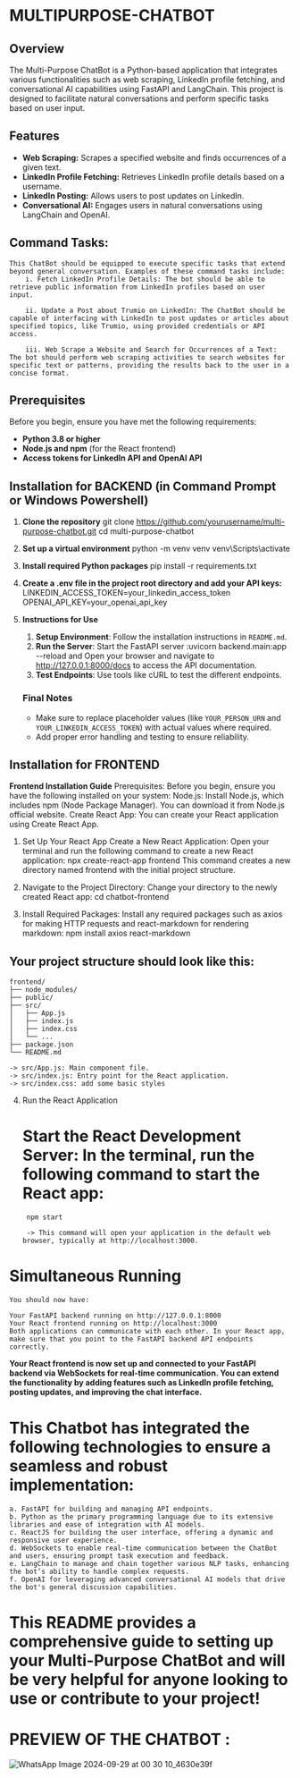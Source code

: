 # MULTIPURPOSE-CHATBOT

## Overview
The Multi-Purpose ChatBot is a Python-based application that integrates various functionalities such as web scraping, LinkedIn profile fetching, and conversational AI capabilities using FastAPI and LangChain. This project is designed to facilitate natural conversations and perform specific tasks based on user input.

## Features
- **Web Scraping:** Scrapes a specified website and finds occurrences of a given text.
- **LinkedIn Profile Fetching:** Retrieves LinkedIn profile details based on a username.
- **LinkedIn Posting:** Allows users to post updates on LinkedIn.
- **Conversational AI:** Engages users in natural conversations using LangChain and OpenAI.

## Command Tasks:  
    This ChatBot should be equipped to execute specific tasks that extend beyond general conversation. Examples of these command tasks include:
        i. Fetch LinkedIn Profile Details: The bot should be able to retrieve public information from LinkedIn profiles based on user input.

        ii. Update a Post about Trumio on LinkedIn: The ChatBot should be capable of interfacing with LinkedIn to post updates or articles about specified topics, like Trumio, using provided credentials or API access.

        iii. Web Scrape a Website and Search for Occurrences of a Text: The bot should perform web scraping activities to search websites for specific text or patterns, providing the results back to the user in a concise format.

## Prerequisites
Before you begin, ensure you have met the following requirements:
- **Python 3.8 or higher**
- **Node.js and npm** (for the React frontend)
- **Access tokens for LinkedIn API and OpenAI API**

## Installation for BACKEND (in Command Prompt or Windows Powershell)
1. **Clone the repository**
   git clone https://github.com/yourusername/multi-purpose-chatbot.git
   cd multi-purpose-chatbot

2. **Set up a virtual environment**
    python -m venv venv
    venv\Scripts\activate

3. **Install required Python packages**
    pip install -r requirements.txt

4. **Create a .env file in the project root directory and add your API keys:**
    LINKEDIN_ACCESS_TOKEN=your_linkedin_access_token
    OPENAI_API_KEY=your_openai_api_key

5. **Instructions for Use**
    1. **Setup Environment**: Follow the installation instructions in `README.md`.
    2. **Run the Server**: Start the FastAPI server :uvicorn backend.main:app --reload
                            and Open your browser and navigate to http://127.0.0.1:8000/docs to access the API documentation.
    3. **Test Endpoints**: Use tools like cURL to test the different endpoints.

    ### Final Notes
    - Make sure to replace placeholder values (like `YOUR_PERSON_URN` and `YOUR_LINKEDIN_ACCESS_TOKEN`) with actual values where required.
    - Add proper error handling and testing to ensure reliability.


## Installation for FRONTEND
**Frontend Installation Guide**
    Prerequisites:
        Before you begin, ensure you have the following installed on your system:
            Node.js: Install Node.js, which includes npm (Node Package Manager). You can download it from Node.js official website.
            Create React App: You can create your React application using Create React App.

1. Set Up Your React App
Create a New React Application: Open your terminal and run the following command to create a new React application:
        npx create-react-app frontend
        This command creates a new directory named frontend with the initial project structure.

2. Navigate to the Project Directory: Change your directory to the newly created React app:
        cd chatbot-frontend

3. Install Required Packages: Install any required packages such as axios for making HTTP requests and react-markdown for rendering markdown:
        npm install axios react-markdown

## Your project structure should look like this:

    frontend/
    ├── node_modules/
    ├── public/
    ├── src/
    │   ├── App.js
    │   ├── index.js
    │   ├── index.css
    │   └── ...
    ├── package.json
    └── README.md

    -> src/App.js: Main component file.
    -> src/index.js: Entry point for the React application.
    -> src/index.css: add some basic styles

4. Run the React Application
    # Start the React Development Server: In the terminal, run the following command to start the React app:
        npm start

        -> This command will open your application in the default web browser, typically at http://localhost:3000.

# Simultaneous Running
    You should now have:

    Your FastAPI backend running on http://127.0.0.1:8000
    Your React frontend running on http://localhost:3000
    Both applications can communicate with each other. In your React app, make sure that you point to the FastAPI backend API endpoints correctly.


**Your React frontend is now set up and connected to your FastAPI backend via WebSockets for real-time communication. You can extend the functionality by adding features such as LinkedIn profile fetching, posting updates, and improving the chat interface.**

# This Chatbot has integrated the following technologies to ensure a seamless and robust implementation:
    a. FastAPI for building and managing API endpoints.
    b. Python as the primary programming language due to its extensive libraries and ease of integration with AI models.
    c. ReactJS for building the user interface, offering a dynamic and responsive user experience.
    d. WebSockets to enable real-time communication between the ChatBot and users, ensuring prompt task execution and feedback.
    e. LangChain to manage and chain together various NLP tasks, enhancing the bot’s ability to handle complex requests.
    f. OpenAI for leveraging advanced conversational AI models that drive the bot's general discussion capabilities.


# This README provides a comprehensive guide to setting up your Multi-Purpose ChatBot and will be very helpful for anyone looking to use or contribute to your project!


# PREVIEW OF THE CHATBOT :
![WhatsApp Image 2024-09-29 at 00 30 10_4630e39f](https://github.com/user-attachments/assets/d86bdae0-7ce1-4f5e-a24d-b193013ab546)


